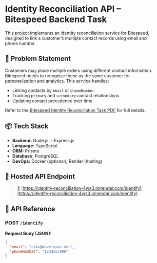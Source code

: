 # Identity Reconciliation API – Bitespeed Backend Task

This project implements an identity reconciliation service for Bitespeed, designed to link a customer’s multiple contact records using email and phone number.

## 🧠 Problem Statement

Customers may place multiple orders using different contact information. Bitespeed needs to recognize these as the same customer for personalization and analytics. This service handles:

- Linking contacts by `email` or `phoneNumber`
- Tracking `primary` and `secondary` contact relationships
- Updating contact precedence over time

Refer to the [Bitespeed Identity Reconciliation Task PDF](https://drive.google.com/file/d/1m57CORq21t0T4EObYu2NqSWBVIP4uwxO/view) for full details.

## 📦 Tech Stack

- **Backend:** Node.js + Express.js
- **Language:** TypeScript
- **ORM:** Prisma
- **Database:** PostgreSQL
- **DevOps:** Docker (optional), Render (hosting)

## 🚀 Hosted API Endpoint

> 🔗 [https://identity-reconciliation-4wz3.onrender.com/identify](https://identity-reconciliation-4wz3.onrender.com/identify)

## 🧪 API Reference

### POST `/identify`

**Request Body (JSON):**
```json
{
  "email": "niks@developer.edu",
  "phoneNumber": "1234567890"
}
